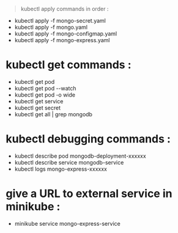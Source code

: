 >kubectl apply commands in order :
- kubectl apply -f mongo-secret.yaml
- kubectl apply -f mongo.yaml
- kubectl apply -f mongo-configmap.yaml 
- kubectl apply -f mongo-express.yaml

# kubectl get commands :
- kubectl get pod
- kubectl get pod --watch
- kubectl get pod -o wide
- kubectl get service
- kubectl get secret
- kubectl get all | grep mongodb

# kubectl debugging commands :
- kubectl describe pod mongodb-deployment-xxxxxx
- kubectl describe service mongodb-service
- kubectl logs mongo-express-xxxxxx

# give a URL to external service in minikube :
- minikube service mongo-express-service
